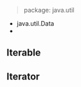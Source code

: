 > package: java.util


* java.util.Data
* 


## Iterable


## Iterator




<meta http-equiv="refresh" content="5">